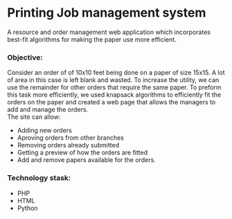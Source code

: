 # Printing Job management system
A resource and order management web application which incorporates best-fit algorithms for making the paper use more efficient.
 
 ### Objective: 
 Consider an order of of 10x10 feet being done on a paper of size 15x15. A lot of area in this case is left blank and wasted. To increase the utility, we can use the remainder for other orders that require the same paper. To preform this task more efficiently, we used knapsack algorithms to efficiently fit the orders on the paper and created a web page that allows the managers to add and manage the orders.
<br>
The site can allow:
- Adding new orders
- Aproving orders from other branches
- Removing orders already submitted
- Getting a preview of how the orders are fitted
- Add and remove papers available for the orders.

### Technology stask:
- PHP
- HTML
- Python
